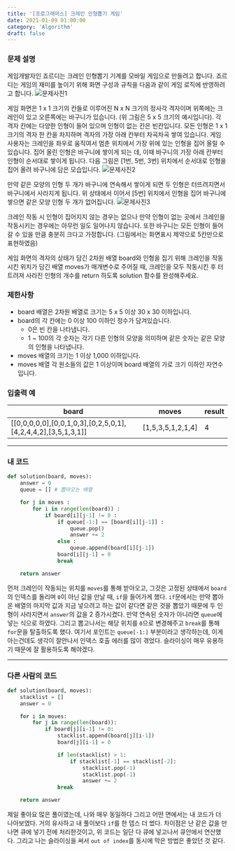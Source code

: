 ```yaml
---
title: '[프로그래머스] 크레인 인형뽑기 게임'
date: 2021-01-09 01:00:00
category: 'Algorithm'
draft: false
---
```


### 문제 설명

게임개발자인 죠르디는 크레인 인형뽑기 기계를 모바일 게임으로 만들려고 합니다.
죠르디는 게임의 재미를 높이기 위해 화면 구성과 규칙을 다음과 같이 게임 로직에 반영하려고 합니다.
![문제사진1](https://grepp-programmers.s3.ap-northeast-2.amazonaws.com/files/production/69f1cd36-09f4-4435-8363-b71a650f7448/crane_game_101.png)

게임 화면은 1 x 1 크기의 칸들로 이루어진 N x N 크기의 정사각 격자이며 위쪽에는 크레인이 있고 오른쪽에는 바구니가 있습니다. (위 그림은 5 x 5 크기의 예시입니다). 각 격자 칸에는 다양한 인형이 들어 있으며 인형이 없는 칸은 빈칸입니다. 모든 인형은 1 x 1 크기의 격자 한 칸을 차지하며 격자의 가장 아래 칸부터 차곡차곡 쌓여 있습니다. 게임 사용자는 크레인을 좌우로 움직여서 멈춘 위치에서 가장 위에 있는 인형을 집어 올릴 수 있습니다. 집어 올린 인형은 바구니에 쌓이게 되는 데, 이때 바구니의 가장 아래 칸부터 인형이 순서대로 쌓이게 됩니다. 다음 그림은 [1번, 5번, 3번] 위치에서 순서대로 인형을 집어 올려 바구니에 담은 모습입니다.
![문제사진2](https://grepp-programmers.s3.ap-northeast-2.amazonaws.com/files/production/638e2162-b1e4-4bbb-b0d7-62d31e97d75c/crane_game_102.png)

만약 같은 모양의 인형 두 개가 바구니에 연속해서 쌓이게 되면 두 인형은 터뜨려지면서 바구니에서 사라지게 됩니다. 위 상태에서 이어서 [5번] 위치에서 인형을 집어 바구니에 쌓으면 같은 모양 인형 두 개가 없어집니다.
![문제사진3](https://grepp-programmers.s3.ap-northeast-2.amazonaws.com/files/production/8569d736-091e-4771-b2d3-7a6e95a20c22/crane_game_103.gif)

크레인 작동 시 인형이 집어지지 않는 경우는 없으나 만약 인형이 없는 곳에서 크레인을 작동시키는 경우에는 아무런 일도 일어나지 않습니다. 또한 바구니는 모든 인형이 들어갈 수 있을 만큼 충분히 크다고 가정합니다. (그림에서는 화면표시 제약으로 5칸만으로 표현하였음)

게임 화면의 격자의 상태가 담긴 2차원 배열 board와 인형을 집기 위해 크레인을 작동시킨 위치가 담긴 배열 moves가 매개변수로 주어질 때, 크레인을 모두 작동시킨 후 터트려져 사라진 인형의 개수를 return 하도록 solution 함수를 완성해주세요.

### 제한사항

- board 배열은 2차원 배열로 크기는 5 x 5 이상 30 x 30 이하입니다.
- board의 각 칸에는 0 이상 100 이하인 정수가 담겨있습니다.
  - 0은 빈 칸을 나타냅니다.
  - 1 ~ 100의 각 숫자는 각기 다른 인형의 모양을 의미하며 같은 숫자는 같은 모양의 인형을 나타냅니다.
- moves 배열의 크기는 1 이상 1,000 이하입니다.
- moves 배열 각 원소들의 값은 1 이상이며 board 배열의 가로 크기 이하인 자연수입니다.

### 입출력 예

| board                                                         | moves             | result |
| ------------------------------------------------------------- | ----------------- | ------ |
| [[0,0,0,0,0],[0,0,1,0,3],[0,2,5,0,1],[4,2,4,4,2],[3,5,1,3,1]] | [1,5,3,5,1,2,1,4] | 4      |

---

### 내 코드

```python
def solution(board, moves):
    answer = 0
    queue = [] # 뽑아오는 배열

    for j in moves :
        for i in range(len(board)) :
            if board[i][j-1] != 0 :
                if queue[-1:] == [board[i][j-1]] :
                    queue.pop()
                    answer += 2
                else :
                    queue.append(board[i][j-1])
                board[i][j-1] = 0
                break

    return answer

```

먼저 크레인이 작동되는 위치를 `moves`를 통해 받아오고, 그것은 고정된 상태에서 `board`의 인덱스를 돌리며 `0`이 아닌 값을 만날 때, `if`을 들어가게 했다. `if`문에서는 만약 뽑아온 배열의 마지막 값과 지금 넣으려고 하는 값이 같다면 같은 것을 뽑았기 때문에 두 인형이 사라지면서 `answer`의 값을 2 증가시켰다. 만약 연속된 숫자가 아니라면 `queue`에 넣는 식으로 하였다. 그리고 뽑고나서는 해당 위치를 `0`으로 변경해주고 `break`를 통해 `for`문을 탈출하도록 했다. 여기서 포인트는 `queue[-1:]` 부분이라고 생각하는데, 이게 아는건데도 생각이 잘안나서 인덱스 호출 에러를 많이 겪었다. 슬라이싱이 매우 유용하기 때문에 잘 활용하도록 해야겠다.

---

### 다른 사람의 코드

```python
def solution(board, moves):
    stacklist = []
    answer = 0

    for i in moves:
        for j in range(len(board)):
            if board[j][i-1] != 0:
                stacklist.append(board[j][i-1])
                board[j][i-1] = 0

                if len(stacklist) > 1:
                    if stacklist[-1] == stacklist[-2]:
                        stacklist.pop(-1)
                        stacklist.pop(-1)
                        answer += 2
                break

    return answer
```

제일 좋아요 많은 풀이였는데, 나와 매우 동일하다 그리고 어떤 면에서는 내 코드가 더 나아보였다. 거의 유사하고 내 풀이보다 `if`를 한 뎁스 더 썼다. 차이점은 난 같은 값을 만나면 큐에 넣기 전에 처리한것이고, 위 코드는 일단 다 큐에 넣고나서 큐안에서 연산했다. 그리고 나는 슬라이싱을 써서 `out of index`를 동시에 막은 방법은 좋았던 것 같다.
